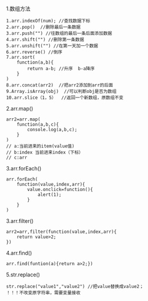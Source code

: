 1.数组方法

```
1.arr.indexOf(num); //查找数据下标
2.arr.pop()  //删除最后一条数据
3.arr.push("") //往数组的最后一条后面添加数据
4.arr.shift("") //删除第一条数据
5.arr.unshift("") //在第一天加一个数据
6.arr.reverse() //倒序
7.arr.sort(
	function(a,b){
        return a-b; //升序  b-a降序
	}
)
8.arr.concat(arr2)  //把arr2添加到arr的后面
9.Array.isArray(obj)  //可以判断obj是否为数组
10.arr.slice（1，5）  //返回一个新数组，原数组不变
```

2.arr.map()

```
arr2=arr.map(
	function(a,b,c){
        console.log(a,b,c);
	}
)
// a:当前进来的item(value值)
// b:index 当前进来index（下标）
// c:arr
```

3.arr.forEach()

```
arr.forEach(
	function(value,index,arr){
       	value.onclick=function(){
            alert(1);
       	}
	}
)
```

3.arr.filter()

```
arr2=arr,filter(function(value,index,arr){
    return value>2;
})
```

4.arr.find()

```
arr.find(funtion(a){return a>2;})
```

5.str.replace()

```
str.replace("value1","value2") //把value替换成value2；
！！！不改变原字符串，需要变量接收
```

